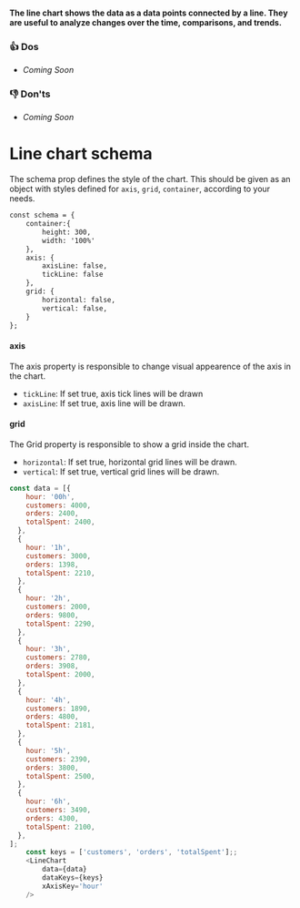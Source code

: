 #### The line chart shows the data as a data points connected by a line. They are useful to analyze changes over the time, comparisons, and trends.

### 👍 Dos
- *Coming Soon*

### 👎 Don'ts
- *Coming Soon*

# Line chart schema
The schema prop defines the style of the chart. This should be given as an object with styles defined for `axis`, `grid`, `container`, according to your needs. 

```md
const schema = {
    container:{
        height: 300,
        width: '100%'
    },
    axis: {
        axisLine: false,
        tickLine: false
    },
    grid: {
        horizontal: false,
        vertical: false,
    }
};

```


#### axis
The axis property is responsible to change visual appearence of the axis in the chart.

- `tickLine`: If set true, axis tick lines will be drawn
- `axisLine`: If set true, axis line will be drawn.

#### grid
The Grid property is responsible to show a grid inside the chart.

- `horizontal`: If set true, horizontal grid lines will be drawn.
- `vertical`: If set true, vertical grid lines will be drawn.  


```js
const data = [{
    hour: '00h',
    customers: 4000,
    orders: 2400,
    totalSpent: 2400,
  },
  {
    hour: '1h',
    customers: 3000,
    orders: 1398,
    totalSpent: 2210,
  },
  {
    hour: '2h',
    customers: 2000,
    orders: 9800,
    totalSpent: 2290,
  },
  {
    hour: '3h',
    customers: 2780,
    orders: 3908,
    totalSpent: 2000,
  },
  {
    hour: '4h',
    customers: 1890,
    orders: 4800,
    totalSpent: 2181,
  },
  {
    hour: '5h',
    customers: 2390,
    orders: 3800,
    totalSpent: 2500,
  },
  {
    hour: '6h',
    customers: 3490,
    orders: 4300,
    totalSpent: 2100,
  },
];
    const keys = ['customers', 'orders', 'totalSpent'];;
    <LineChart
        data={data}
        dataKeys={keys}
        xAxisKey='hour'
    />
```